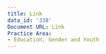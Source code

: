 ```yaml
---
title: Link
data_id: '338'
Document URL: Link
Practice Area:
- Education, Gender and Youth
---
```


